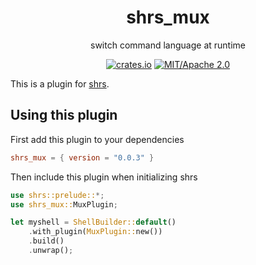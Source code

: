 
<div align="center">

# shrs_mux

switch command language at runtime

[![crates.io](https://img.shields.io/crates/v/shrs_mux.svg)](https://crates.io/crates/shrs_mux)
[![MIT/Apache 2.0](https://img.shields.io/badge/license-MIT%2FApache-blue.svg)](#)

</div>

This is a plugin for [shrs](https://github.com/MrPicklePinosaur/shrs).

## Using this plugin

First add this plugin to your dependencies
```toml
shrs_mux = { version = "0.0.3" }
```

Then include this plugin when initializing shrs
```rust
use shrs::prelude::*;
use shrs_mux::MuxPlugin;

let myshell = ShellBuilder::default()
    .with_plugin(MuxPlugin::new())
    .build()
    .unwrap();

```
